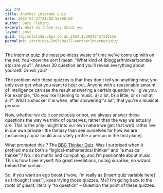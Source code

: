 ```yaml
---
id: 370
title: Another Internet Quiz
date: 2003-04-27T21:02:55+00:00
author: Gary Fleming
excerpt: What do these say about you
layout: post
guid: tag:solitude.vkps.co.uk,2003:1,20030427210255
permalink: /Archives/2003/04/27/AnotherInternetQuiz/
---
```

The internet quiz: the most pointless waste of time we&#8217;ve come up with on the net. You know the sort I mean: &#8220;What kind of (blogger/thinker/zombie etc) are you?&#8221;. Answer 30 question and you&#8217;ll reveal everything about yourself. Or will you?

The problem with these quizzes is that they don&#8217;t tell you anything new; you only ever get what you want to hear out. Anyone with a reasonable amount of intelligence can see the result answering a certain question will give you. For example, &#8220;Do you like listening to music: a) a lot, b) a little, or c) not at all?&#8221;. What a shocker it is when, after answering &#8220;a lot&#8221;, that you&#8217;re a musical person.

Now, whether we do it consciously or not, we always answer these questions the way we think of ourselves, rather than the way we actually are. This is the only insight into our own nature we get: that we&#8217;d rather live in our own private little fantasy than see ourselves for how we are (assuming a quiz could accurately profile a person in the first place).

What prompted this ? The [<acronym title="British Broadcasting Corporation">BBC</acronym> Thinker Quiz](http://www.bbc.co.uk/science/leonardo/thinker_quiz/). Was I surprised when it profiled me as both a &#8220;logical-mathematical thinker&#8221; and &#8220;a musical thinker&#8221;? No. I do maths and computing, and I&#8217;m passionate about music. This is how I see myself. No great revelations, no big surprise, no wizard behind the curtain.

So, if you want an ego boost (&#8220;wow, I&#8217;m really as [insert quiz variable here] as I thought I was&#8221;), keep trying those quizzes. Me? I&#8217;m going back to the roots of _quiset_; literally &#8220;to question&#8221; &#8211; Question the point of these quizzes.